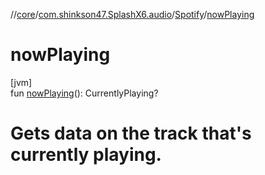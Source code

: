 //[core](../../../index.md)/[com.shinkson47.SplashX6.audio](../index.md)/[Spotify](index.md)/[nowPlaying](now-playing.md)

# nowPlaying

[jvm]\
fun [nowPlaying](now-playing.md)(): CurrentlyPlaying?

# Gets data on the track that's currently playing.
